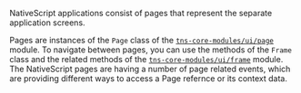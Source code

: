 NativeScript applications consist of pages that represent the separate application screens.

Pages are instances of the `Page` class of the [`tns-core-modules/ui/page`](https://docs.nativescript.org/api-reference/modules/_ui_page_) module. To navigate between pages, you can use the methods of the `Frame` class and the related methods of the [`tns-core-modules/ui/frame`](https://docs.nativescript.org/api-reference/modules/_ui_frame_) module. The NativeScript pages are having a number of page related events, which are providing different ways to access a Page refernce or its context data.
